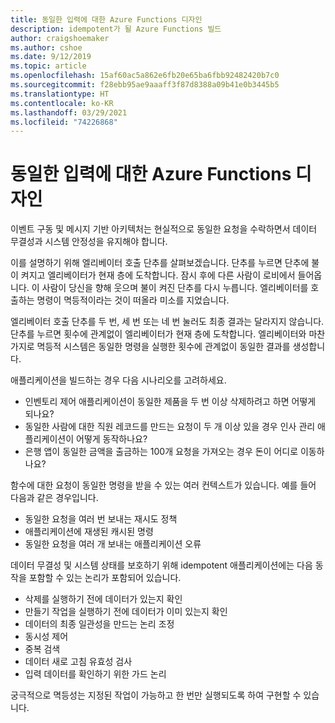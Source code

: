 ```yaml
---
title: 동일한 입력에 대한 Azure Functions 디자인
description: idempotent가 될 Azure Functions 빌드
author: craigshoemaker
ms.author: cshoe
ms.date: 9/12/2019
ms.topic: article
ms.openlocfilehash: 15af60ac5a862e6fb20e65ba6fbb92482420b7c0
ms.sourcegitcommit: f28ebb95ae9aaaff3f87d8388a09b41e0b3445b5
ms.translationtype: HT
ms.contentlocale: ko-KR
ms.lasthandoff: 03/29/2021
ms.locfileid: "74226868"
---
```

# <a name="designing-azure-functions-for-identical-input"></a>동일한 입력에 대한 Azure Functions 디자인

이벤트 구동 및 메시지 기반 아키텍처는 현실적으로 동일한 요청을 수락하면서 데이터 무결성과 시스템 안정성을 유지해야 합니다.

이를 설명하기 위해 엘리베이터 호출 단추를 살펴보겠습니다. 단추를 누르면 단추에 불이 켜지고 엘리베이터가 현재 층에 도착합니다. 잠시 후에 다른 사람이 로비에서 들어옵니다. 이 사람이 당신을 향해 웃으며 불이 켜진 단추를 다시 누릅니다. 엘리베이터를 호출하는 명령이 멱등적이라는 것이 떠올라 미소를 지었습니다.

엘리베이터 호출 단추를 두 번, 세 번 또는 네 번 눌러도 최종 결과는 달라지지 않습니다. 단추를 누르면 횟수에 관계없이 엘리베이터가 현재 층에 도착합니다. 엘리베이터와 마찬가지로 멱등적 시스템은 동일한 명령을 실행한 횟수에 관계없이 동일한 결과를 생성합니다.

애플리케이션을 빌드하는 경우 다음 시나리오를 고려하세요.

- 인벤토리 제어 애플리케이션이 동일한 제품을 두 번 이상 삭제하려고 하면 어떻게 되나요?
- 동일한 사람에 대한 직원 레코드를 만드는 요청이 두 개 이상 있을 경우 인사 관리 애플리케이션이 어떻게 동작하나요?
- 은행 앱이 동일한 금액을 출금하는 100개 요청을 가져오는 경우 돈이 어디로 이동하나요?

함수에 대한 요청이 동일한 명령을 받을 수 있는 여러 컨텍스트가 있습니다. 예를 들어 다음과 같은 경우입니다.

- 동일한 요청을 여러 번 보내는 재시도 정책
- 애플리케이션에 재생된 캐시된 명령
- 동일한 요청을 여러 개 보내는 애플리케이션 오류

데이터 무결성 및 시스템 상태를 보호하기 위해 idempotent 애플리케이션에는 다음 동작을 포함할 수 있는 논리가 포함되어 있습니다.

- 삭제를 실행하기 전에 데이터가 있는지 확인
- 만들기 작업을 실행하기 전에 데이터가 이미 있는지 확인
- 데이터의 최종 일관성을 만드는 논리 조정
- 동시성 제어
- 중복 검색
- 데이터 새로 고침 유효성 검사
- 입력 데이터를 확인하기 위한 가드 논리

궁극적으로 멱등성는 지정된 작업이 가능하고 한 번만 실행되도록 하여 구현할 수 있습니다.
